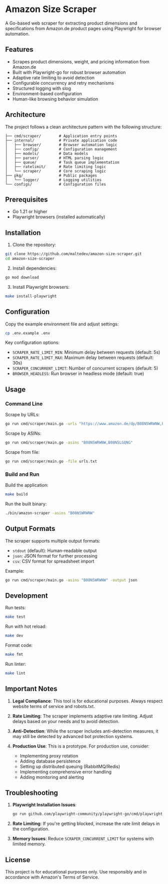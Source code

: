 # Amazon Size Scraper

A Go-based web scraper for extracting product dimensions and specifications from Amazon.de product pages using Playwright for browser automation.

## Features

- Scrapes product dimensions, weight, and pricing information from Amazon.de
- Built with Playwright-go for robust browser automation
- Adaptive rate limiting to avoid detection
- Configurable concurrency and retry mechanisms
- Structured logging with slog
- Environment-based configuration
- Human-like browsing behavior simulation

## Architecture

The project follows a clean architecture pattern with the following structure:

```
├── cmd/scraper/        # Application entry points
├── internal/           # Private application code
│   ├── browser/        # Browser automation logic
│   ├── config/         # Configuration management
│   ├── models/         # Data models
│   ├── parser/         # HTML parsing logic
│   ├── queue/          # Task queue implementation
│   ├── ratelimit/      # Rate limiting logic
│   └── scraper/        # Core scraping logic
├── pkg/                # Public packages
│   └── logger/         # Logging utilities
└── configs/            # Configuration files
```

## Prerequisites

- Go 1.21 or higher
- Playwright browsers (installed automatically)

## Installation

1. Clone the repository:
```bash
git clone https://github.com/maltedev/amazon-size-scraper.git
cd amazon-size-scraper
```

2. Install dependencies:
```bash
go mod download
```

3. Install Playwright browsers:
```bash
make install-playwright
```

## Configuration

Copy the example environment file and adjust settings:

```bash
cp .env.example .env
```

Key configuration options:

- `SCRAPER_RATE_LIMIT_MIN`: Minimum delay between requests (default: 5s)
- `SCRAPER_RATE_LIMIT_MAX`: Maximum delay between requests (default: 30s)
- `SCRAPER_CONCURRENT_LIMIT`: Number of concurrent scrapers (default: 5)
- `BROWSER_HEADLESS`: Run browser in headless mode (default: true)

## Usage

### Command Line

Scrape by URLs:
```bash
go run cmd/scraper/main.go -urls "https://www.amazon.de/dp/B08N5WRWNW,https://www.amazon.de/dp/B08N5LGQNG"
```

Scrape by ASINs:
```bash
go run cmd/scraper/main.go -asins "B08N5WRWNW,B08N5LGQNG"
```

Scrape from file:
```bash
go run cmd/scraper/main.go -file urls.txt
```

### Build and Run

Build the application:
```bash
make build
```

Run the built binary:
```bash
./bin/amazon-scraper -asins "B08N5WRWNW"
```

## Output Formats

The scraper supports multiple output formats:

- `stdout` (default): Human-readable output
- `json`: JSON format for further processing
- `csv`: CSV format for spreadsheet import

Example:
```bash
go run cmd/scraper/main.go -asins "B08N5WRWNW" -output json
```

## Development

Run tests:
```bash
make test
```

Run with hot reload:
```bash
make dev
```

Format code:
```bash
make fmt
```

Run linter:
```bash
make lint
```

## Important Notes

1. **Legal Compliance**: This tool is for educational purposes. Always respect website terms of service and robots.txt.

2. **Rate Limiting**: The scraper implements adaptive rate limiting. Adjust delays based on your needs and to avoid detection.

3. **Anti-Detection**: While the scraper includes anti-detection measures, it may still be detected by advanced bot protection systems.

4. **Production Use**: This is a prototype. For production use, consider:
   - Implementing proxy rotation
   - Adding database persistence
   - Setting up distributed queuing (RabbitMQ/Redis)
   - Implementing comprehensive error handling
   - Adding monitoring and alerting

## Troubleshooting

1. **Playwright Installation Issues**:
   ```bash
   go run github.com/playwright-community/playwright-go/cmd/playwright install
   ```

2. **Rate Limiting**: If you're getting blocked, increase the rate limit delays in the configuration.

3. **Memory Issues**: Reduce `SCRAPER_CONCURRENT_LIMIT` for systems with limited memory.

## License

This project is for educational purposes only. Use responsibly and in accordance with Amazon's Terms of Service.
